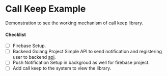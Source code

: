 # Call Keep Example
Demonstration to see the working mechanism of call keep library.

#### Checklist
- [ ] Firebase Setup.
- [ ] Backend Golang Project Simple API to send notification and registering user to backend [api](/demo_server). 
- [ ] Push Notification Setup in backgroud as well for firebase project.
- [ ] Add call keep to the system to view the library. 